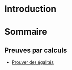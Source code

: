 # Introduction

# Sommaire

## Preuves par calculs
- [Prouver des égalités](02_Proving_Equalities_in_Lean.lean)
